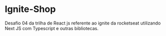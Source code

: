 # Ignite-Shop
Desafio 04 da trilha de React js referente ao ignite da rocketseat utilizando Next JS com Typescript e outras bibliotecas.
